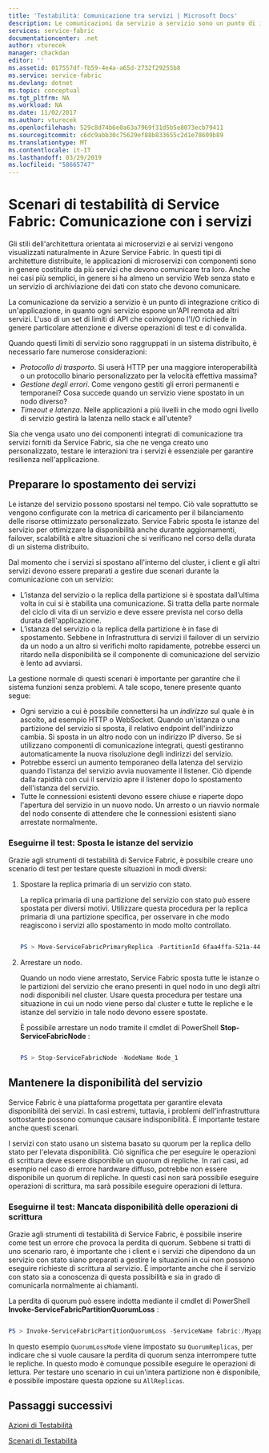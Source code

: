 ```yaml
---
title: 'Testabilità: Comunicazione tra servizi | Microsoft Docs'
description: Le comunicazioni da servizio a servizio sono un punto di integrazione critico di un'applicazione Infrastruttura di servizi. Questo articolo illustra alcune considerazioni di progettazione e tecniche di test.
services: service-fabric
documentationcenter: .net
author: vturecek
manager: chackdan
editor: ''
ms.assetid: 017557df-fb59-4e4a-a65d-2732f29255b8
ms.service: service-fabric
ms.devlang: dotnet
ms.topic: conceptual
ms.tgt_pltfrm: NA
ms.workload: NA
ms.date: 11/02/2017
ms.author: vturecek
ms.openlocfilehash: 529c8d74b6e0a63a7969f31d5b5e8073ecb79411
ms.sourcegitcommit: c6dc9abb30c75629ef88b833655c2d1e78609b89
ms.translationtype: MT
ms.contentlocale: it-IT
ms.lasthandoff: 03/29/2019
ms.locfileid: "58665747"
---
```

# <a name="service-fabric-testability-scenarios-service-communication"></a>Scenari di testabilità di Service Fabric: Comunicazione con i servizi
Gli stili dell'architettura orientata ai microservizi e ai servizi vengono visualizzati naturalmente in Azure Service Fabric. In questi tipi di architetture distribuite, le applicazioni di microservizi con componenti sono in genere costituite da più servizi che devono comunicare tra loro. Anche nei casi più semplici, in genere si ha almeno un servizio Web senza stato e un servizio di archiviazione dei dati con stato che devono comunicare.

La comunicazione da servizio a servizio è un punto di integrazione critico di un'applicazione, in quanto ogni servizio espone un'API remota ad altri servizi. L'uso di un set di limiti di API che coinvolgono l'I/O richiede in genere particolare attenzione e diverse operazioni di test e di convalida.

Quando questi limiti di servizio sono raggruppati in un sistema distribuito, è necessario fare numerose considerazioni:

* *Protocollo di trasporto*. Si userà HTTP per una maggiore interoperabilità o un protocollo binario personalizzato per la velocità effettiva massima?
* *Gestione degli errori*. Come vengono gestiti gli errori permanenti e temporanei? Cosa succede quando un servizio viene spostato in un nodo diverso?
* *Timeout e latenza*. Nelle applicazioni a più livelli in che modo ogni livello di servizio gestirà la latenza nello stack e all'utente?

Sia che venga usato uno dei componenti integrati di comunicazione tra servizi forniti da Service Fabric, sia che ne venga creato uno personalizzato, testare le interazioni tra i servizi è essenziale per garantire resilienza nell'applicazione.

## <a name="prepare-for-services-to-move"></a>Preparare lo spostamento dei servizi
Le istanze del servizio possono spostarsi nel tempo. Ciò vale soprattutto se vengono configurate con la metrica di caricamento per il bilanciamento delle risorse ottimizzato personalizzato. Service Fabric sposta le istanze del servizio per ottimizzare la disponibilità anche durante aggiornamenti, failover, scalabilità e altre situazioni che si verificano nel corso della durata di un sistema distribuito.

Dal momento che i servizi si spostano all'interno del cluster, i client e gli altri servizi devono essere preparati a gestire due scenari durante la comunicazione con un servizio:

* L’istanza del servizio o la replica della partizione si è spostata dall’ultima volta in cui si è stabilita una comunicazione. Si tratta della parte normale del ciclo di vita di un servizio e deve essere prevista nel corso della durata dell'applicazione.
* L’istanza del servizio o la replica della partizione è in fase di spostamento. Sebbene in Infrastruttura di servizi il failover di un servizio da un nodo a un altro si verifichi molto rapidamente, potrebbe esserci un ritardo nella disponibilità se il componente di comunicazione del servizio è lento ad avviarsi.

La gestione normale di questi scenari è importante per garantire che il sistema funzioni senza problemi. A tale scopo, tenere presente quanto segue:

* Ogni servizio a cui è possibile connettersi ha un *indirizzo* sul quale è in ascolto, ad esempio HTTP o WebSocket. Quando un'istanza o una partizione del servizio si sposta, il relativo endpoint dell'indirizzo cambia. Si sposta in un altro nodo con un indirizzo IP diverso. Se si utilizzano componenti di comunicazione integrati, questi gestiranno automaticamente la nuova risoluzione degli indirizzi del servizio.
* Potrebbe esserci un aumento temporaneo della latenza del servizio quando l'istanza del servizio avvia nuovamente il listener. Ciò dipende dalla rapidità con cui il servizio apre il listener dopo lo spostamento dell'istanza del servizio.
* Tutte le connessioni esistenti devono essere chiuse e riaperte dopo l'apertura del servizio in un nuovo nodo. Un arresto o un riavvio normale del nodo consente di attendere che le connessioni esistenti siano arrestate normalmente.

### <a name="test-it-move-service-instances"></a>Eseguirne il test: Sposta le istanze del servizio
Grazie agli strumenti di testabilità di Service Fabric, è possibile creare uno scenario di test per testare queste situazioni in modi diversi:

1. Spostare la replica primaria di un servizio con stato.
   
    La replica primaria di una partizione del servizio con stato può essere spostata per diversi motivi. Utilizzare questa procedura per la replica primaria di una partizione specifica, per osservare in che modo reagiscono i servizi allo spostamento in modo molto controllato.
   
    ```powershell
   
    PS > Move-ServiceFabricPrimaryReplica -PartitionId 6faa4ffa-521a-44e9-8351-dfca0f7e0466 -ServiceName fabric:/MyApplication/MyService
   
    ```
2. Arrestare un nodo.
   
    Quando un nodo viene arrestato, Service Fabric sposta tutte le istanze o le partizioni del servizio che erano presenti in quel nodo in uno degli altri nodi disponibili nel cluster. Usare questa procedura per testare una situazione in cui un nodo viene perso dal cluster e tutte le repliche e le istanze del servizio in tale nodo devono essere spostate.
   
    È possibile arrestare un nodo tramite il cmdlet di PowerShell **Stop-ServiceFabricNode** :
   
    ```powershell
   
    PS > Stop-ServiceFabricNode -NodeName Node_1
   
    ```

## <a name="maintain-service-availability"></a>Mantenere la disponibilità del servizio
Service Fabric è una piattaforma progettata per garantire elevata disponibilità dei servizi. In casi estremi, tuttavia, i problemi dell'infrastruttura sottostante possono comunque causare indisponibilità. È importante testare anche questi scenari.

I servizi con stato usano un sistema basato su quorum per la replica dello stato per l'elevata disponibilità. Ciò significa che per eseguire le operazioni di scrittura deve essere disponibile un quorum di repliche. In rari casi, ad esempio nel caso di errore hardware diffuso, potrebbe non essere disponibile un quorum di repliche. In questi casi non sarà possibile eseguire operazioni di scrittura, ma sarà possibile eseguire operazioni di lettura.

### <a name="test-it-write-operation-unavailability"></a>Eseguirne il test: Mancata disponibilità delle operazioni di scrittura
Grazie agli strumenti di testabilità di Service Fabric, è possibile inserire come test un errore che provoca la perdita di quorum. Sebbene si tratti di uno scenario raro, è importante che i client e i servizi che dipendono da un servizio con stato siano preparati a gestire le situazioni in cui non possono eseguire richieste di scrittura al servizio. È importante anche che il servizio con stato sia a conoscenza di questa possibilità e sia in grado di comunicarla normalmente ai chiamanti.

La perdita di quorum può essere indotta mediante il cmdlet di PowerShell **Invoke-ServiceFabricPartitionQuorumLoss** :

```powershell

PS > Invoke-ServiceFabricPartitionQuorumLoss -ServiceName fabric:/Myapplication/MyService -QuorumLossMode QuorumReplicas -QuorumLossDurationInSeconds 20

```

In questo esempio `QuorumLossMode` viene impostato su `QuorumReplicas`, per indicare che si vuole causare la perdita di quorum senza interrompere tutte le repliche. In questo modo è comunque possibile eseguire le operazioni di lettura. Per testare uno scenario in cui un'intera partizione non è disponibile, è possibile impostare questa opzione su `AllReplicas`.

## <a name="next-steps"></a>Passaggi successivi
[Azioni di Testabilità](service-fabric-testability-actions.md)

[Scenari di Testabilità](service-fabric-testability-scenarios.md)


